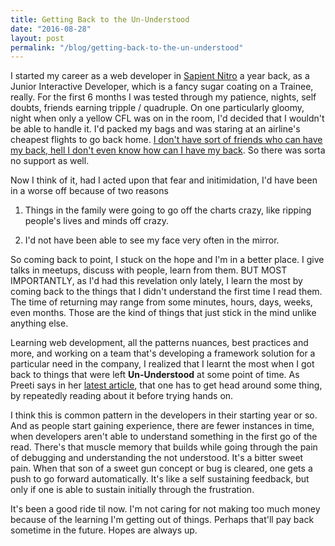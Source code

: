 ```yaml
---
title: Getting Back to the Un-Understood
date: "2016-08-28"
layout: post
permalink: "/blog/getting-back-to-the-un-understood"
---
```


I started my career as a web developer in [Sapient Nitro](http://www.sapientnitro.com) a year back, as a Junior Interactive Developer, which is a fancy sugar coating on a Trainee, really. For the first 6 months I was tested through my patience, nights, self doubts, friends earning tripple / quadruple. On one particularly gloomy, night when only a yellow CFL was on in the room, I'd decided that I wouldn't be able to handle it. I'd packed my bags and was staring at an airline's cheapest flights to go back home. [I don't have sort of friends who can have my back, hell I don't even know how can I have my back](https://www.facebook.com/notes/swastika-jajoo/notes-on-not-being-special-enough/687472464744590). So there was sorta no support as well.

Now I think of it, had I acted upon that fear and initimidation, I'd have been in a worse off because of two reasons

1. Things in the family were going to go off the charts crazy, like ripping people's lives and minds off crazy. 

2. I'd not have been able to see my face very often in the mirror.

So coming back to point, I stuck on the hope and I'm in a better place. I give talks in meetups, discuss with people, learn from them. BUT MOST IMPORTANTLY, as I'd had this revelation only lately, I learn the most by coming back to the things that I didn't understand the first time I read them. The time of returning may range from some minutes, hours, days, weeks, even months. Those are the kind of things that just stick in the mind unlike anything else.

Learning web development, all the patterns nuances, best practices and more, and working on a team that's developing a framework solution for a particular need in the company, I realized that I learnt the most when I got back to things that were left **Un-Understood** at some point of time. As Preeti says in her [latest article](https://medium.freecodecamp.com/learning-how-to-learn-the-most-important-developer-skill-7bf62dfaf67d#.cyo8sr8gl), that one has to get head around some thing, by repeatedly reading about it before trying hands on.

I think this is common pattern in the developers in their starting year or so. And as people start gaining experience, there are fewer instances in time, when developers aren't able to understand something in the first go of the read. There's that muscle memory that builds while going through the pain of debugging and understanding the not understood. It's a bitter sweet pain. When that son of a sweet gun concept or bug is cleared, one gets a push to go forward automatically. It's like a self sustaining feedback, but only if one is able to sustain initially through the frustration.

 It's been a good ride til now. I'm not caring for not making too much money because of the learning I'm getting out of things. Perhaps that'll pay back sometime in the future. Hopes are always up.

